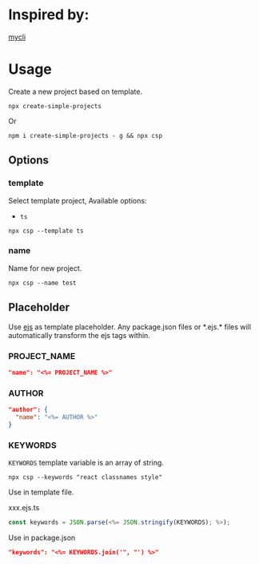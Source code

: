 # Inspired by:

[mycli](https://github.com/pongsatt/mycli)

# Usage

Create a new project based on template.

`npx create-simple-projects`

Or

`npm i create-simple-projects - g && npx csp`

## Options

### template

Select template project, Available options:

- `ts`

`npx csp --template ts`

### name

Name for new project.

`npx csp --name test`

## Placeholder

Use [ejs](https://ejs.co/) as template placeholder.
Any package.json files or \*.ejs.\* files will automatically transform the ejs tags within.

### PROJECT_NAME

```JSON
"name": "<%= PROJECT_NAME %>"
```

### AUTHOR

```JSON
"author": {
  "name": "<%= AUTHOR %>"
}
```

### KEYWORDS

`KEYWORDS` template variable is an array of string.

```
npx csp --keywords "react classnames style"
```

Use in template file.

xxx.ejs.ts

```ts
const keywords = JSON.parse(<%= JSON.stringify(KEYWORDS); %>);

```

Use in package.json

```JSON
"keywords": "<%= KEYWORDS.join('", "') %>"

```

